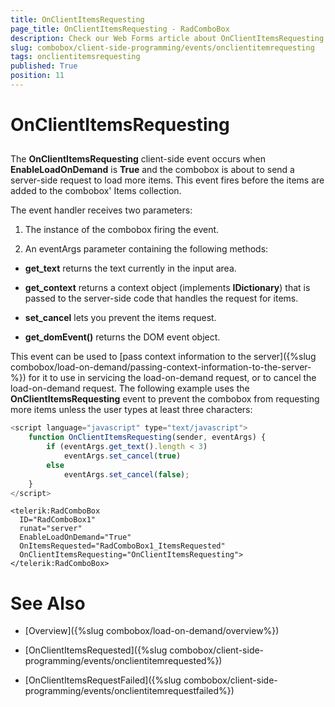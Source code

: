 ```yaml
---
title: OnClientItemsRequesting
page_title: OnClientItemsRequesting - RadComboBox
description: Check our Web Forms article about OnClientItemsRequesting.
slug: combobox/client-side-programming/events/onclientitemrequesting
tags: onclientitemsrequesting
published: True
position: 11
---
```


# OnClientItemsRequesting



## 

The **OnClientItemsRequesting** client-side event occurs when **EnableLoadOnDemand** is **True** and the combobox is about to send a server-side request to load more items. This event fires before the items are added to the combobox' Items collection.

The event handler receives two parameters:

1. The instance of the combobox firing the event.

1. An eventArgs parameter containing the following methods:

* **get_text** returns the text currently in the input area.

* **get_context** returns a context object (implements **IDictionary**) that is passed to the server-side code that handles the request for items.

* **set_cancel** lets you prevent the items request.

* **get_domEvent()** returns the DOM event object.

This event can be used to [pass context information to the server]({%slug combobox/load-on-demand/passing-context-information-to-the-server-%}) for it to use in servicing the load-on-demand request, or to cancel the load-on-demand request. The following example uses the **OnClientItemsRequesting** event to prevent the combobox from requesting more items unless the user types at least three characters:

````JavaScript
<script language="javascript" type="text/javascript">
	function OnClientItemsRequesting(sender, eventArgs) {
		if (eventArgs.get_text().length < 3)
			eventArgs.set_cancel(true)
		else
			eventArgs.set_cancel(false);
	}
</script>
````



````ASPNET
<telerik:RadComboBox
  ID="RadComboBox1"
  runat="server"
  EnableLoadOnDemand="True"
  OnItemsRequested="RadComboBox1_ItemsRequested"
  OnClientItemsRequesting="OnClientItemsRequesting">
</telerik:RadComboBox> 
````



# See Also

 * [Overview]({%slug combobox/load-on-demand/overview%})

 * [OnClientItemsRequested]({%slug combobox/client-side-programming/events/onclientitemrequested%})

 * [OnClientItemsRequestFailed]({%slug combobox/client-side-programming/events/onclientitemrequestfailed%})
